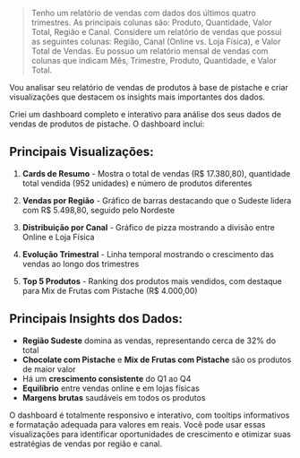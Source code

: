 > Tenho um relatório de vendas com dados dos últimos quatro trimestres. As principais colunas são: Produto, Quantidade, Valor Total, Região e Canal.  Considere um relatório de vendas que possui as seguintes colunas: Região, Canal (Online vs. Loja Física), e Valor Total de Vendas.  Eu possuo um relatório mensal de vendas com colunas que indicam Mês, Trimestre, Produto, Quantidade, e Valor Total.

Vou analisar seu relatório de vendas de produtos à base de pistache e criar visualizações que destacem os insights mais importantes dos dados.

Criei um dashboard completo e interativo para análise dos seus dados de vendas de produtos de pistache. O dashboard inclui:

## **Principais Visualizações:**

1. **Cards de Resumo** - Mostra o total de vendas (R$ 17.380,80), quantidade total vendida (952 unidades) e número de produtos diferentes

2. **Vendas por Região** - Gráfico de barras destacando que o Sudeste lidera com R$ 5.498,80, seguido pelo Nordeste

3. **Distribuição por Canal** - Gráfico de pizza mostrando a divisão entre Online e Loja Física

4. **Evolução Trimestral** - Linha temporal mostrando o crescimento das vendas ao longo dos trimestres

5. **Top 5 Produtos** - Ranking dos produtos mais vendidos, com destaque para Mix de Frutas com Pistache (R$ 4.000,00)

## **Principais Insights dos Dados:**

- **Região Sudeste** domina as vendas, representando cerca de 32% do total
- **Chocolate com Pistache** e **Mix de Frutas com Pistache** são os produtos de maior valor
- Há um **crescimento consistente** do Q1 ao Q4
- **Equilíbrio** entre vendas online e em lojas físicas
- **Margens brutas** saudáveis em todos os produtos

O dashboard é totalmente responsivo e interativo, com tooltips informativos e formatação adequada para valores em reais. Você pode usar essas visualizações para identificar oportunidades de crescimento e otimizar suas estratégias de vendas por região e canal.